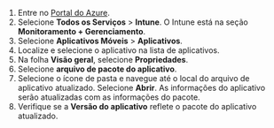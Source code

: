 
1. Entre no [Portal do Azure](https://portal.azure.com).  
2. Selecione **Todos os Serviços** > **Intune**. O Intune está na seção **Monitoramento + Gerenciamento**.  
3. Selecione **Aplicativos Móveis** > **Aplicativos**.
4. Localize e selecione o aplicativo na lista de aplicativos.  
5. Na folha **Visão geral**, selecione **Propriedades**.  
6. Selecione **arquivo de pacote do aplicativo**.  
7. Selecione o ícone de pasta e navegue até o local do arquivo de aplicativo atualizado. Selecione **Abrir**. As informações do aplicativo serão atualizadas com as informações do pacote.  
8. Verifique se a **Versão do aplicativo** reflete o pacote do aplicativo atualizado.  
